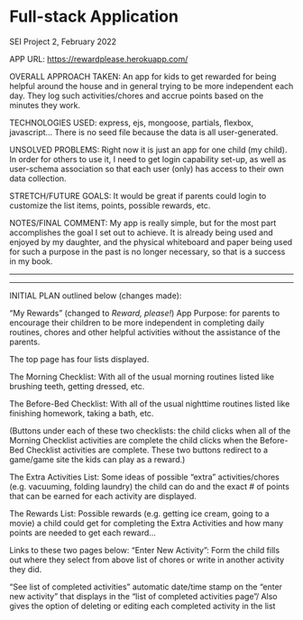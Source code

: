# Full-stack Application

SEI Project 2, February 2022


APP URL: https://rewardplease.herokuapp.com/

OVERALL APPROACH TAKEN:
An app for kids to get rewarded for being helpful around the house and in general trying to be more independent each day. They log such activities/chores and accrue points based on the minutes they work.

TECHNOLOGIES USED:
express, ejs, mongoose, partials, flexbox, javascript... There is no seed file because the data is all user-generated.

UNSOLVED PROBLEMS:
Right now it is just an app for one child (my child). In order for others to use it, I need to get login capability set-up, as well as user-schema association so that each user (only) has access to their own data collection.

STRETCH/FUTURE GOALS:	It would be great if parents could login to customize the list items, points, possible rewards, etc.

NOTES/FINAL COMMENT:
My app is really simple, but for the most part accomplishes the goal I set out to achieve.  It is already being used and enjoyed by my daughter, and the physical whiteboard and paper being used for such a purpose in the past is no longer necessary, so that is a success in my book.

-----
-----

INITIAL PLAN outlined below (changes made):

“My Rewards” (changed to *Reward, please!*) App Purpose: for parents to encourage their children to be more independent in completing daily routines, chores and other helpful activities without the assistance of the parents.

The top page has four lists displayed.

The Morning Checklist:
With all of the usual morning routines listed like brushing teeth, getting dressed, etc.

The Before-Bed Checklist:
With all of the usual nighttime routines listed like finishing homework, taking a bath, etc.

(Buttons under each of these two checklists: the child clicks when all of the Morning Checklist activities are complete	the child clicks when the Before-Bed Checklist activities are complete. These two buttons redirect to a game/game site the kids can play as a reward.)

The Extra Activities List:
Some ideas of possible “extra” activities/chores  (e.g. vacuuming, folding laundry) the child can do and the exact # of points that can be earned for each activity are displayed.

The Rewards List:
Possible rewards (e.g. getting ice cream, going to a movie) a child could get for completing the Extra Activities and how many points are needed to get each reward…

Links to these two pages below:
	“Enter New Activity”:
Form the child fills out where they select from above list of chores or write in another activity they did.

“See list of  completed activities”
automatic date/time stamp on the “enter new activity” that displays in the “list of completed activities page”/ Also gives the option of deleting or editing each completed activity in the list
